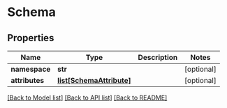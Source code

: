 # Schema

## Properties
Name | Type | Description | Notes
------------ | ------------- | ------------- | -------------
**namespace** | **str** |  | [optional] 
**attributes** | [**list[SchemaAttribute]**](SchemaAttribute.md) |  | [optional] 

[[Back to Model list]](../README.md#documentation-for-models) [[Back to API list]](../README.md#documentation-for-api-endpoints) [[Back to README]](../README.md)


